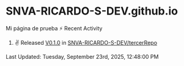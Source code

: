 # SNVA-RICARDO-S-DEV.github.io
Mi página de prueba
⚡ Recent Activity

<!--RECENT_ACTIVITY:start-->
1. ✌️ Released [V0.1.0](https://github.com/SNVA-RICARDO-S-DEV/tercerRepo/releases/tag/V0.1.0) in [SNVA-RICARDO-S-DEV/tercerRepo](https://github.com/SNVA-RICARDO-S-DEV/tercerRepo)<br>
<!--RECENT_ACTIVITY:end-->

<!--RECENT_ACTIVITY:last_update-->
Last Updated: Tuesday, September 23rd, 2025, 12:48:00 PM
<!--RECENT_ACTIVITY:last_update_end-->
